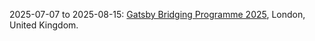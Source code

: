 2025-07-07 to 2025-08-15: [Gatsby Bridging Programme 2025](https://www.gatsby.ucl.ac.uk/gatsby-bridging-programme "The programme trains researchers in computational neuroscience and machine learning, with physics applications. Topics include neural networks, Bayesian inference, and dynamical systems. Discussions cover techniques for analyzing high-energy physics data and cosmological simulations."), London, United Kingdom.

